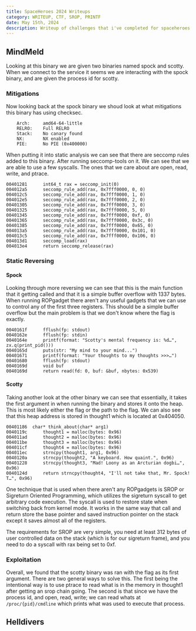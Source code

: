 ```yaml
---
title: SpaceHeroes 2024 Writeups
category: WRITEUP, CTF, SROP, PRINTF
date: May 15th, 2024
description: Writeup of challenges that i've completed for spaceheroes 2024 mainly being pwn challenges. 
---
```



 
## MindMeld
Looking at this binary we are given two binaries named spock and scotty.
When we connect to the service it seems we are interacting with the spock binary,
and are given the process id for scotty. 


### Mitigations
Now looking back at the spock binary we shoud look at what mitigations this binary
has using checksec. 

```
    Arch:     amd64-64-little
    RELRO:    Full RELRO
    Stack:    No canary found
    NX:       NX enabled
    PIE:      No PIE (0x400000)
```

When putting it into static analysis we can see that there are seccomp rules added to this binary.
After running seccomp-tools on it. We can see that we are able to use a few syscalls. The
ones that we care about are open, read, write, and ptrace.

```
00401281      int64_t rax = seccomp_init(0)
004012a5      seccomp_rule_add(rax, 0x7fff0000, 0, 0)
004012c5      seccomp_rule_add(rax, 0x7fff0000, 1, 0)
004012e5      seccomp_rule_add(rax, 0x7fff0000, 2, 0)
00401305      seccomp_rule_add(rax, 0x7fff0000, 3, 0)
00401325      seccomp_rule_add(rax, 0x7fff0000, 5, 0)
00401345      seccomp_rule_add(rax, 0x7fff0000, 0xf, 0)
00401365      seccomp_rule_add(rax, 0x7fff0000, 0x3c, 0)
00401385      seccomp_rule_add(rax, 0x7fff0000, 0x65, 0)
004013a5      seccomp_rule_add(rax, 0x7fff0000, 0x101, 0)
004013c5      seccomp_rule_add(rax, 0x7fff0000, 0x106, 0)
004013d1      seccomp_load(rax)
004013e4      return seccomp_release(rax)
```

### Static Reversing

#### Spock
Looking through more reversing we can see that this is the main function that it getting called
and that it is a simple buffer overflow with 1337 bytes. When running ROPgadget there aren't any useful gadgets
that we can use to control any of the first three registers. This should be a simple buffer overflow but the
main problem is that we don't know where the flag is exactly.


```
0040161f      fflush(fp: stdout)
0040162e      fflush(fp: stdin)
0040164e      printf(format: "Scotty's mental frequency is: %d…", zx.q(print_pid()))
0040165d      puts(str: "My mind to your mind...")
00401671      printf(format: "Your thoughts to my thoughts >>>…")
00401680      fflush(fp: stdout)
0040169d      void buf
0040169d      return read(fd: 0, buf: &buf, nbytes: 0x539)
```


#### Scotty
Taking another look at the other binary we can see that essentially, it takes the first argument in 
when running the binary and stores it onto the heap. This is most likely either the flag or the 
path to the flag. We can also see that this heap address is stored in thought1 which is located 
at 0x404050. 

```
00401186  char* think_about(char* arg1)
0040119c      thought1 = malloc(bytes: 0x96)
004011ad      thought2 = malloc(bytes: 0x96)
004011be      thought3 = malloc(bytes: 0x96)
004011cf      thought4 = malloc(bytes: 0x96)
004011ec      strncpy(thought1, arg1, 0x96)
0040120a      strncpy(thought2, "A keyboard. How quaint.", 0x96)
00401228      strncpy(thought3, "Mad! Loony as an Arcturian dogbi…", 0x96)
0040124d      return strncpy(thought4, "I'll not take that, Mr. Spock! T…", 0x96)
```


One technique that is used when there aren't any ROPgadgets is SROP or Sigreturn Oriented Programming,
which utilizes the sigreturn syscall to get arbitrary code execution. The syscall is used to restore
state when switching back from kernel mode. It works in the same way that call and return store the 
base pointer and saved instruction pointer on the stack except it saves almost all of the registers. 


The requirements for SROP are very simple, you need at least 312 bytes of user controlled data on the stack 
(which is for our sigreturn frame), and you need to do a syscall with rax being set to 0xf.


### Exploitation

Overall, we found that the scotty binary was ran with the flag as its first argument. There are two general
ways to solve this. The first being the intentional way is to use ptrace to read what is in the memory
in thought1 after getting an srop chain going. The second is that since we have the process id, and open, read,
write; we can read whats at `/proc/{pid}/cmdline` which prints what was used to execute that process. 


## Helldivers

## 
